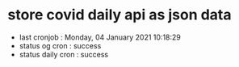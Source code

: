 # store covid daily api as json data

- last cronjob : Monday, 04 January 2021 10:18:29
- status og cron : success
- status daily cron : success
      
      